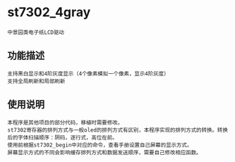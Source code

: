 # st7302_4gray
    中景园类电子纸LCD驱动
 ## 功能描述
    支持黑白显示和4阶灰度显示（4个像素模拟一个像素，显示4阶灰度）
    支持全局刷新和局部刷新
 ## 使用说明
    本程序是其他项目的部分代码，移植时需要修改。
    st7302寄存器的排列方式与一般oled的排列方式有区别，本程序实现的排列方式的转换。转换后的字体扫描顺序：阴码，逐行式，高位在前。
    使用前根据st7302_begin中对应的命令，查看手册设置自己屏幕的显示方式。
    屏幕显示方式的不同会影响缓存排列方式和数据发送顺序，需要自己修改相应函数。